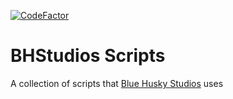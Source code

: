 [![CodeFactor](https://www.codefactor.io/repository/github/bluehuskystudios/scripts/badge)](https://www.codefactor.io/repository/github/bluehuskystudios/scripts)

# BHStudios Scripts #

A collection of scripts that [Blue Husky Studios](https://BHStudios.org) uses
